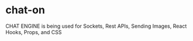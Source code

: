 # chat-on

CHAT ENGINE is being used for  Sockets, Rest APIs, Sending Images, React Hooks, Props, and CSS  


